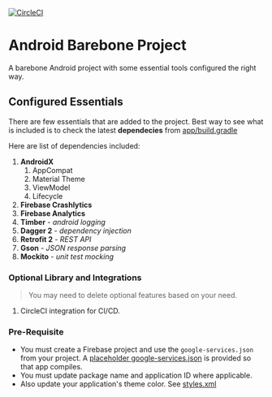 [![CircleCI](https://circleci.com/gh/amardeshbd/android-barebone.svg?style=svg)](https://circleci.com/gh/amardeshbd/android-barebone)   


# Android Barebone Project
A barebone Android project with some essential tools configured the right way.

## Configured Essentials
There are few essentials that are added to the project. Best way to see what is included is to check the latest **dependecies** from [app/build.gradle](https://github.com/amardeshbd/android-barebone/blob/master/app/build.gradle#L37)

Here are list of dependencies included:
1. **AndroidX** 
    1. AppCompat
    1. Material Theme
    1. ViewModel
    1. Lifecycle
1. **Firebase Crashlytics**
1. **Firebase Analytics**
1. **Timber** - _android logging_
1. **Dagger 2** - _dependency injection_
1. **Retrofit 2** - _REST API_
1. **Gson** - _JSON response parsing_
1. **Mockito** - _unit test mocking_

### Optional Library and Integrations
> You may need to delete optional features based on your need.
1. CircleCI integration for CI/CD.


### Pre-Requisite
* You must create a Firebase project and use the `google-services.json` from your project. A [placeholder google-services.json](https://github.com/amardeshbd/android-barebone/blob/master/app/google-services.json) is provided so that app compiles.
* You must update package name and application ID where applicable.
* Also update your application's theme color. See [styles.xml](https://github.com/amardeshbd/android-barebone/blob/master/app/src/main/res/values/styles.xml)
